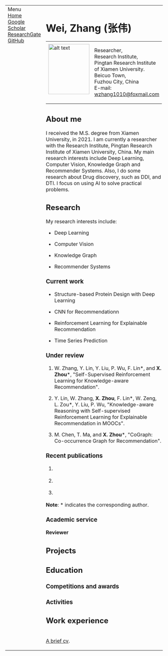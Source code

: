 <!DOCTYPE html PUBLIC "-//W3C//DTD XHTML 1.1//EN"
  "http://www.w3.org/TR/xhtml11/DTD/xhtml11.dtd">
<html xmlns="http://www.w3.org/1999/xhtml" xml:lang="en">
<head>
<meta name="generator" content="jemdoc, see http://jemdoc.jaboc.net/" />
<meta http-equiv="Content-Type" content="text/html;charset=utf-8" />
<link rel="stylesheet" href="jemdoc.css" type="text/css" />
<link rel="shortcut icon" href="favicon.ico" />
<link rel="bookmark" href="favicon.ico" type="image/x-icon"　/>
<title>Wei, Zhang (张伟)</title>
</head>
<body>
<table summary="Table for page layout." id="tlayout">
<tr valign="top">
<td id="layout-menu">
<div class="menu-category">Menu</div>
<div class="menu-item"><a href="index.html" class="current">Home</a></div>
<div class="menu-item"><a href="">Google Scholar</a></div>
<div class="menu-item"><a href="">ResearchGate</a></div>
<div class="menu-item"><a href="https://github.com/wayc1010">GitHub</a></div>
</td>
<td id="layout-content">
<div id="toptitle">
<h1>Wei, Zhang (张伟) </h1>
</div>
<table class="imgtable"><tr><td>
<a href="https://wayc1010.github.io/"><img src="photos/bio.png" alt="alt text" width="131px" height="160px" /></a>&nbsp;</td>
<td align="left"><p>Researcher,<br />
Research Institute,<br />
Pingtan Research Institute of Xiamen University. <br />
Beicuo Town, <br />
Fuzhou City, China <br /> 
E-mail: <a href="mailto:wzhang1010@foxmail.com">wzhang1010@foxmail.com</a></p>
</td></tr></table>
<h2>About me</h2>
<p>I received the M.S. degree from Xiamen University, in 2021. I am currently a researcher with the Research Institute, Pingtan Research Institute of Xiamen University, China. My main research interests include Deep Learning, Computer Vision, Knowledge Graph and Recommender Systems. Also, I do some research about Drug discovery, such as DDI, and DTI. I focus on using AI to solve practical problems.</p>
<h2>Research</h2>
<p>My research interests include: </p>
<ul>
<li><p>Deep Learning  </p>
</li>
<li><p>Computer Vision</p>
</li>
<li><p>Knowledge Graph</p>
</li>
<li><p>Recommender Systems</p>
</li>
</ul>
<h3>Current work</h3>
<ul>
<li><p>Structure-based Protein Design with Deep Learning</p>
</li>
<li><p>CNN for Recommendationn</p>
</li>
<li><p>Reinforcement Learning for Explainable Recommendation</p>
</li>
<li><p>Time Series Prediction</p>
</li>
</ul>
<h3>Under review</h3>
<ol>
<li><p>W. Zhang, Y. Lin, Y. Liu, P. Wu, F. Lin*, and <b>X. Zhou</b>*, "Self-Supervised Reinforcement Learning for Knowledge-aware Recommendation".</p>
</li>
<li><p>Y. Lin, W. Zhang, <b>X. Zhou</b>, F. Lin*, W. Zeng, L. Zou*, Y. Liu, P. Wu, "Knowledge-aware Reasoning with Self-supervised Reinforcement Learning for Explainable Recommendation in MOOCs".</p>
</li> 
<li><p>M. Chen, T. Ma, and <b>X. Zhou</b>*, "CoGraph: Co-occurrence Graph for Recommendation".</p>
</ol>
<h3>Recent publications </h3>
<ol>
<li><p></p>
</li>
<li><p></p>
</li>
<li><p></p>
</li>
</ol>
<p><b>Note</b>: * indicates the corresponding author.</p>

<h3>Academic service</h3>
<p><b>Reviewer</b></p>
<ul>

</ul>

<h2>Projects</h2>
<ol>

</ol>
<h2>Education</h2>

<h3>Competitions and awards</h3>
<ol>

</ol>
<h3>Activities</h3>
<ol>

</ol>
<h2>Work experience</h2>
<ol>

</ol>
<p><br />
<a href="">A brief cv</a>.</p>
</td>
</tr>
</table>
</body>
</html>
